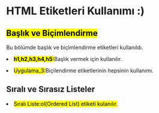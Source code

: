 <h1><b>HTML Etiketleri Kullanımı :)</b></h1>

<h2><mark>Başlık ve Biçimlendirme</mark></h2>
<p>Bu bölümde başlık ve biçimlendirme etiketleri kullanıldı.</p>
<p><li><mark><b>h1,h2,h3,h4,h5:</b></mark></ins>Başlık vermek için kullanılır.<ins></li></p>
<p><li><mark>Uygulama_3:</mark>Biçilendirme etiketlerinin hepsinin kullanımı.</li></p>

<h2>Sıralı ve Sırasız Listeler</h2>
<p><li><mark>Sıralı Liste:<mark>ol(Ordered List) etiketi kulanılır.</li></p>

